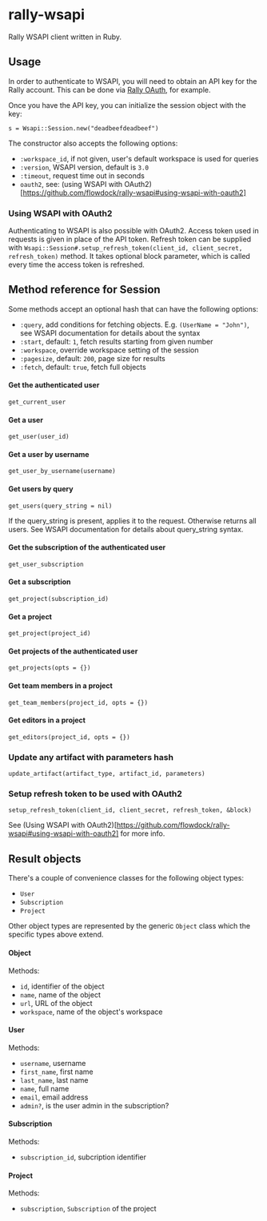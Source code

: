 # rally-wsapi

Rally WSAPI client written in Ruby.

## Usage

In order to authenticate to WSAPI, you will need to obtain an API key for the Rally account. This can be done via [Rally OAuth](https://github.com/RallySoftware/rally-oauth-examples), for example.

Once you have the API key, you can initialize the session object with the key:
```
s = Wsapi::Session.new("deadbeefdeadbeef")
```

The constructor also accepts the following options:
  * `:workspace_id`, if not given, user's default workspace is used for queries
  * `:version`, WSAPI version, default is `3.0`
  * `:timeout`, request time out in seconds
  * `oauth2`, see: (using WSAPI with OAuth2)[https://github.com/flowdock/rally-wsapi#using-wsapi-with-oauth2]

### Using WSAPI with OAuth2

Authenticating to WSAPI is also possible with OAuth2. Access token used in
requests is given in place of the API token. Refresh token can be supplied with
`Wsapi::Session#.setup_refresh_token(client_id, client_secret, refresh_token)`
method. It takes optional block parameter, which is called every time the
access token is refreshed.

## Method reference for Session

Some methods accept an optional hash that can have the following options:
 * `:query`, add conditions for fetching objects. E.g. `(UserName = "John")`, see WSAPI documentation for details about the syntax
 * `:start`, default: `1`, fetch results starting from given number
 * `:workspace`, override workspace setting of the session
 * `:pagesize`, default: `200`, page size for results
 * `:fetch`, default: `true`, fetch full objects

#### Get the authenticated user
```
get_current_user
```

#### Get a user
```
get_user(user_id)
```

#### Get a user by username
```
get_user_by_username(username)
```

#### Get users by query
```
get_users(query_string = nil)
```
If the query_string is present, applies it to the request. Otherwise returns all users. See WSAPI documentation for details about query_string syntax.

#### Get the subscription of the authenticated user
```
get_user_subscription
```

#### Get a subscription
```
get_project(subscription_id)
```

#### Get a project
```
get_project(project_id)
```

#### Get projects of the authenticated user
```
get_projects(opts = {})
```

#### Get team members in a project
```
get_team_members(project_id, opts = {})
```

#### Get editors in a project
```
get_editors(project_id, opts = {})
```

### Update any artifact with parameters hash
```
update_artifact(artifact_type, artifact_id, parameters)
```

### Setup refresh token to be used with OAuth2
```
setup_refresh_token(client_id, client_secret, refresh_token, &block)
```

See (Using WSAPI with OAuth2)[https://github.com/flowdock/rally-wsapi#using-wsapi-with-oauth2] for more info.

## Result objects

There's a couple of convenience classes for the following object types:

 * `User`
 * `Subscription`
 * `Project`

 Other object types are represented by the generic `Object` class which the specific types above extend.

#### Object

Methods:
  * `id`, identifier of the object
  * `name`, name of the object
  * `url`, URL of the object
  * `workspace`, name of the object's workspace


#### User

Methods:
  * `username`, username
  * `first_name`, first name
  * `last_name`, last name
  * `name`, full name
  * `email`, email address
  * `admin?`, is the user admin in the subscription?

#### Subscription

Methods:
  * `subscription_id`, subcription identifier

#### Project

Methods:
  * `subscription`, `Subscription` of the project

